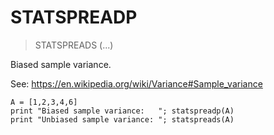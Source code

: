 # STATSPREADP

> STATSPREADS (...)

Biased sample variance.

See: https://en.wikipedia.org/wiki/Variance#Sample_variance

```
A = [1,2,3,4,6]
print "Biased sample variance:   "; statspreadp(A)
print "Unbiased sample variance: "; statspreads(A)
```


